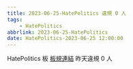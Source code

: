 ```yaml
---
title: 2023-06-25-HatePolitics 違規 0 人
tags:
    - HatePolitics
abbrlink: 2023-06-25-HatePolitics
date: HatePolitics-2023-06-25 12:00:00
---
```

HatePolitics 板 [板規連結](https://www.ptt.cc/bbs/HatePolitics/M.1617115262.A.D60.html)
昨天違規 0 人
